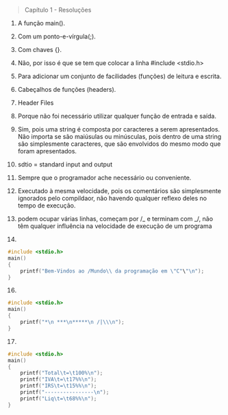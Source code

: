 > Capítulo 1 - Resoluções

1. A função main().

2. Com um ponto-e-vírgula(;).

3. Com chaves {}.

4. Não, por isso é que se tem que colocar a linha #include <stdio.h>

5. Para adicionar um conjunto de facilidades (funções) de leitura e escrita.

6. Cabeçalhos de funções (headers).

7. Header Files

8. Porque não foi necessário utilizar qualquer função de entrada e saída.

9. Sim, pois uma string é composta por caracteres a serem apresentados. Não importa se são maiúsulas ou minúsculas, pois dentro de uma string são simplesmente caracteres, que são envolvidos do mesmo modo que foram apresentados.

10. sdtio = standard input and output

11. Sempre que o programador ache necessário ou conveniente.

12. Executado à mesma velocidade, pois os comentários são simplesmente ignorados pelo compildaor, não havendo qualquer reflexo deles no tempo de execução.

13. podem ocupar várias linhas,
    começam por /_ e terminam com _/,
    não têm qualquer influência na velocidade de execução de um programa

14.

```c
#include <stdio.h>
main()
{
    printf("Bem-Vindos ao /Mundo\\ da programação em \"C"\"\n");
}
```

16.

```c
#include <stdio.h>
main()
{
    printf("*\n ***\n*****\n /|\\\n");
}
```

17.

```c
#include <stdio.h>
main()
{
    printf("Total\t=\t100%\n");
    printf("IVA\t=\t17%%\n");
    printf("IRS\t=\t15%%\n");
    printf("----------------\n");
    printf("Liq\t=\t68%%\n");
}
```
